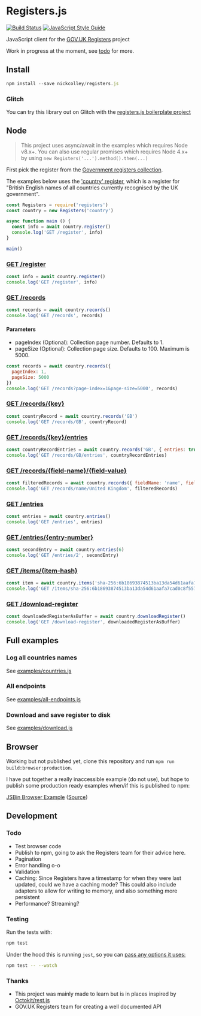 # Registers.js

[![Build Status](https://travis-ci.org/nickcolley/registers.js.svg?branch=master)](https://travis-ci.org/nickcolley/registers.js)
[![JavaScript Style Guide](https://img.shields.io/badge/code_style-standard-brightgreen.svg)](https://standardjs.com)

JavaScript client for the [GOV.UK Registers](https://www.registers.service.gov.uk/) project

Work in progress at the moment, see [todo](#todo) for more.

## Install

```js
npm install --save nickcolley/registers.js
```

### Glitch

You can try this library out on Glitch with the [registers.js boilerplate project](https://registers-js-boilerplate.glitch.me)

## Node

> This project uses async/await in the examples which requires Node v8.x+.
You can also use regular promises which requires Node 4.x+ by using `new Registers('...').method().then(...)`

First pick the register from the [Government registers collection](https://www.registers.service.gov.uk/registers).

The examples below uses the ['country' register](https://www.registers.service.gov.uk/registers/country), which is a register for "British English names of all countries currently recognised by the UK government".

```js
const Registers = require('registers')
const country = new Registers('country')

async function main () {
  const info = await country.register()
  console.log('GET /register', info)
}

main()
```

### [GET /register](https://docs.registers.service.gov.uk/api_reference/get_register/#get-register)
```js
const info = await country.register()
console.log('GET /register', info)
```

### [GET /records](https://docs.registers.service.gov.uk/api_reference/get_records/#get-records)
```js
const records = await country.records()
console.log('GET /records', records)
```

#### Parameters
- pageIndex (Optional): Collection page number. Defaults to 1.
- pageSize (Optional): Collection page size. Defaults to 100. Maximum is 5000.

```js
const records = await country.records({
  pageIndex: 1,
  pageSize: 5000
})
console.log('GET /records?page-index=1&page-size=5000', records)
```

### [GET /records/{key}](https://docs.registers.service.gov.uk/api_reference/get_records_key/#get-records-key)
```js
const countryRecord = await country.records('GB')
console.log('GET /records/GB', countryRecord)
```

### [GET /records/{key}/entries](https://docs.registers.service.gov.uk/api_reference/get_records_key_entries/#get-records-key-entries)
```js
const countryRecordEntries = await country.records('GB', { entries: true })
console.log('GET /records/GB/entries', countryRecordEntries)
```

### [GET /records/{field-name}/{field-value}](https://docs.registers.service.gov.uk/api_reference/get_records_field_name_field_value/#get-records-field-name-field-value)
```js
const filteredRecords = await country.records({ fieldName: 'name', fieldValue: 'United Kingdom' })
console.log('GET /records/name/United Kingdom', filteredRecords)
```

### [GET /entries](https://docs.registers.service.gov.uk/api_reference/get_entries/#get-entries)
```js
const entries = await country.entries()
console.log('GET /entries', entries)
```

### [GET /entries/{entry-number}](https://docs.registers.service.gov.uk/api_reference/get_entries_entry_number/#get-entries-entry-number)
```js
const secondEntry = await country.entries(6)
console.log('GET /entries/2', secondEntry)
```

### [GET /items/{item-hash}](https://docs.registers.service.gov.uk/api_reference/get_items_item_hash/#get-items-item-hash)
```js
const item = await country.items('sha-256:6b18693874513ba13da54d61aafa7cad0c8f5573f3431d6f1c04b07ddb27d6bb')
console.log('GET /items/sha-256:6b18693874513ba13da54d61aafa7cad0c8f5573f3431d6f1c04b07ddb27d6bb', item)
```

### [GET /download-register](https://docs.registers.service.gov.uk/api_reference/get_download_register/#get-download-register)
```js
const downloadedRegisterAsBuffer = await country.downloadRegister()
console.log('GET /download-register', downloadedRegisterAsBuffer)
```

## Full examples

### Log all countries names
See [examples/countries.js](./examples/countries.js)

### All endpoints
See [examples/all-endpoints.js](./examples/all-endpoints.js)

### Download and save register to disk
See [examples/download.js](./examples/downloadRegister/node.js)

## Browser

Working but not published yet, clone this repository and run `npm run build:browser:production`.

I have put together a really inaccessible example (do not use), but hope to publish some production ready examples when/if this is published to npm:

[JSBin Browser Example](https://output.jsbin.com/bucijav) ([Source](https://jsbin.com/bucijav/edit?js))

## Development

### Todo

- Test browser code
- Publish to npm, going to ask the Registers team for their advice here.
- Pagination
- Error handling o-o
- Validation
- Caching: Since Registers have a timestamp for when they were last updated, could we have a caching mode? This could also include adapters to allow for writing to memory, and also something more persistent
- Performance? Streaming?

### Testing

Run the tests with:

```bash
npm test
```

Under the hood this is running `jest`, so you can [pass any options it uses:](https://jestjs.io/docs/en/cli.html)

```bash
npm test -- --watch
```

### Thanks
- This project was mainly made to learn but is in places inspired by [Octokit/rest.js](https://github.com/octokit/rest.js)
- GOV.UK Registers team for creating a well documented API
